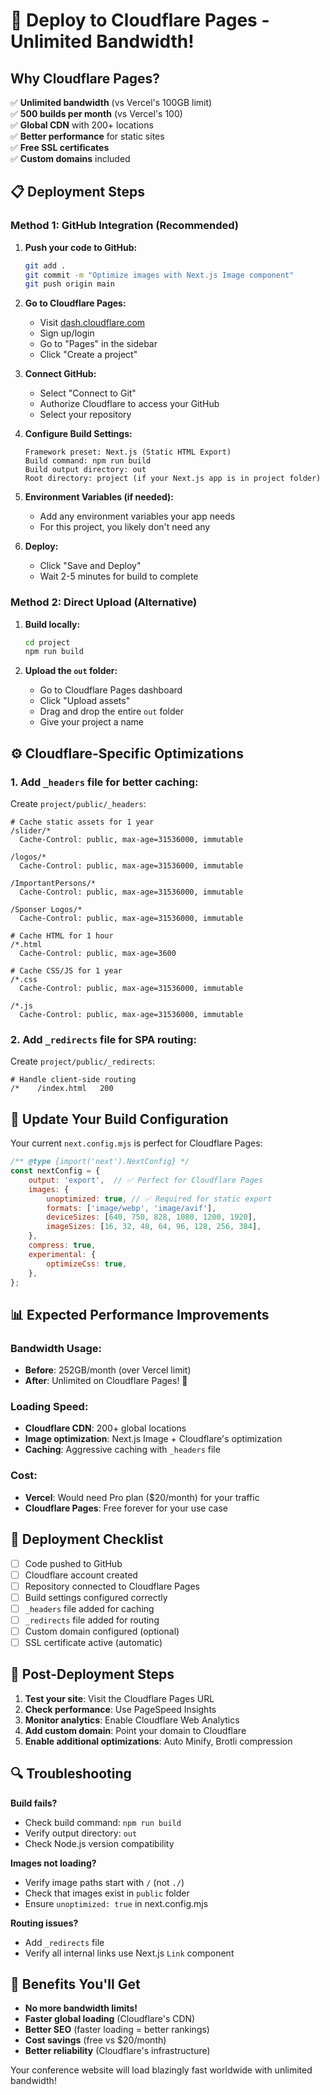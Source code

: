 # 🚀 Deploy to Cloudflare Pages - Unlimited Bandwidth!

## Why Cloudflare Pages?

✅ **Unlimited bandwidth** (vs Vercel's 100GB limit)  
✅ **500 builds per month** (vs Vercel's 100)  
✅ **Global CDN** with 200+ locations  
✅ **Better performance** for static sites  
✅ **Free SSL certificates**  
✅ **Custom domains** included  

## 📋 Deployment Steps

### Method 1: GitHub Integration (Recommended)

1. **Push your code to GitHub:**
   ```bash
   git add .
   git commit -m "Optimize images with Next.js Image component"
   git push origin main
   ```

2. **Go to Cloudflare Pages:**
   - Visit [dash.cloudflare.com](https://dash.cloudflare.com)
   - Sign up/login
   - Go to "Pages" in the sidebar
   - Click "Create a project"

3. **Connect GitHub:**
   - Select "Connect to Git"
   - Authorize Cloudflare to access your GitHub
   - Select your repository

4. **Configure Build Settings:**
   ```
   Framework preset: Next.js (Static HTML Export)
   Build command: npm run build
   Build output directory: out
   Root directory: project (if your Next.js app is in project folder)
   ```

5. **Environment Variables (if needed):**
   - Add any environment variables your app needs
   - For this project, you likely don't need any

6. **Deploy:**
   - Click "Save and Deploy"
   - Wait 2-5 minutes for build to complete

### Method 2: Direct Upload (Alternative)

1. **Build locally:**
   ```bash
   cd project
   npm run build
   ```

2. **Upload the `out` folder:**
   - Go to Cloudflare Pages dashboard
   - Click "Upload assets"
   - Drag and drop the entire `out` folder
   - Give your project a name

## ⚙️ Cloudflare-Specific Optimizations

### 1. **Add `_headers` file for better caching:**

Create `project/public/_headers`:
```
# Cache static assets for 1 year
/slider/*
  Cache-Control: public, max-age=31536000, immutable

/logos/*
  Cache-Control: public, max-age=31536000, immutable

/ImportantPersons/*
  Cache-Control: public, max-age=31536000, immutable

/Sponser Logos/*
  Cache-Control: public, max-age=31536000, immutable

# Cache HTML for 1 hour
/*.html
  Cache-Control: public, max-age=3600

# Cache CSS/JS for 1 year
/*.css
  Cache-Control: public, max-age=31536000, immutable

/*.js
  Cache-Control: public, max-age=31536000, immutable
```

### 2. **Add `_redirects` file for SPA routing:**

Create `project/public/_redirects`:
```
# Handle client-side routing
/*    /index.html   200
```

## 🔧 Update Your Build Configuration

Your current `next.config.mjs` is perfect for Cloudflare Pages:

```javascript
/** @type {import('next').NextConfig} */
const nextConfig = {
    output: 'export',  // ✅ Perfect for Cloudflare Pages
    images: {
        unoptimized: true, // ✅ Required for static export
        formats: ['image/webp', 'image/avif'],
        deviceSizes: [640, 750, 828, 1080, 1200, 1920],
        imageSizes: [16, 32, 48, 64, 96, 128, 256, 384],
    },
    compress: true,
    experimental: {
        optimizeCss: true,
    },
};
```

## 📊 Expected Performance Improvements

### Bandwidth Usage:
- **Before**: 252GB/month (over Vercel limit)
- **After**: Unlimited on Cloudflare Pages! 🎉

### Loading Speed:
- **Cloudflare CDN**: 200+ global locations
- **Image optimization**: Next.js Image + Cloudflare's optimization
- **Caching**: Aggressive caching with `_headers` file

### Cost:
- **Vercel**: Would need Pro plan ($20/month) for your traffic
- **Cloudflare Pages**: Free forever for your use case

## 🚀 Deployment Checklist

- [ ] Code pushed to GitHub
- [ ] Cloudflare account created
- [ ] Repository connected to Cloudflare Pages
- [ ] Build settings configured correctly
- [ ] `_headers` file added for caching
- [ ] `_redirects` file added for routing
- [ ] Custom domain configured (optional)
- [ ] SSL certificate active (automatic)

## 🎯 Post-Deployment Steps

1. **Test your site**: Visit the Cloudflare Pages URL
2. **Check performance**: Use PageSpeed Insights
3. **Monitor analytics**: Enable Cloudflare Web Analytics
4. **Add custom domain**: Point your domain to Cloudflare
5. **Enable additional optimizations**: Auto Minify, Brotli compression

## 🔍 Troubleshooting

**Build fails?**
- Check build command: `npm run build`
- Verify output directory: `out`
- Check Node.js version compatibility

**Images not loading?**
- Verify image paths start with `/` (not `./`)
- Check that images exist in `public` folder
- Ensure `unoptimized: true` in next.config.mjs

**Routing issues?**
- Add `_redirects` file
- Verify all internal links use Next.js `Link` component

## 🎉 Benefits You'll Get

- **No more bandwidth limits!**
- **Faster global loading** (Cloudflare's CDN)
- **Better SEO** (faster loading = better rankings)
- **Cost savings** (free vs $20/month)
- **Better reliability** (Cloudflare's infrastructure)

Your conference website will load blazingly fast worldwide with unlimited bandwidth!